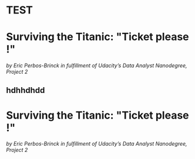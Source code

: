  # TEST  
 
 # Surviving the Titanic: "Ticket please !"  
 
 
_by Eric Perbos-Brinck in fulfillment of Udacity’s Data Analyst Nanodegree, Project 2_


## hdhhdhdd  

 # Surviving the Titanic: "Ticket please !"  
 
 _by Eric Perbos-Brinck in fulfillment of Udacity’s Data Analyst Nanodegree, Project 2_  
 </br>
 

